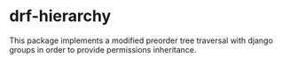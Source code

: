 # drf-hierarchy

This package implements a modified preorder tree traversal with django groups
in order to provide permissions inheritance. 
